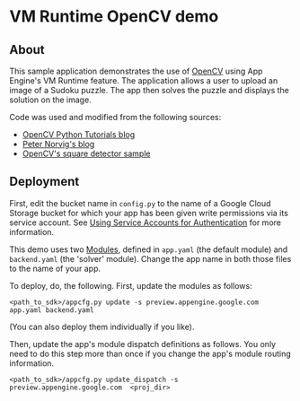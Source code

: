 # VM Runtime OpenCV demo

## About

This sample application demonstrates the use of [OpenCV][1] using App
Engine's VM Runtime feature. The application allows a user to upload
an image of a Sudoku puzzle. The app then solves the puzzle and displays
the solution on the image.

Code was used and modified from the following sources:

- [OpenCV Python Tutorials blog][2]
- [Peter Norvig's blog][3]
- [OpenCV's square detector sample][4]


## Deployment

First, edit the bucket name in `config.py` to the name of a Google Cloud Storage bucket for which your app has been given write permissions via its service account.  See [Using Service Accounts for Authentication](https://developers.google.com/storage/docs/authentication#service_accounts) for more information.

This demo uses two [Modules](https://developers.google.com/appengine/docs/python/modules/), defined in `app.yaml` (the default module) and `backend.yaml` (the 'solver' module).  Change the app name in both those files to the name of your app.

To deploy, do, the following.  First, update the modules as follows:

    <path_to_sdk>/appcfg.py update -s preview.appengine.google.com app.yaml backend.yaml

(You can also deploy them individually if you like).

Then, update the app's module dispatch definitions as follows.  You only need to do this step more than once if you change the app's module routing information.

    <path_to_sdk>/appcfg.py update_dispatch -s preview.appengine.google.com  <proj_dir>

[1]: http://opencv.org/
[2]: http://opencvpython.blogspot.com/
[3]: http://norvig.com/sudoku.html
[4]: https://github.com/Itseez/opencv/blob/master/samples/python2/squares.py
